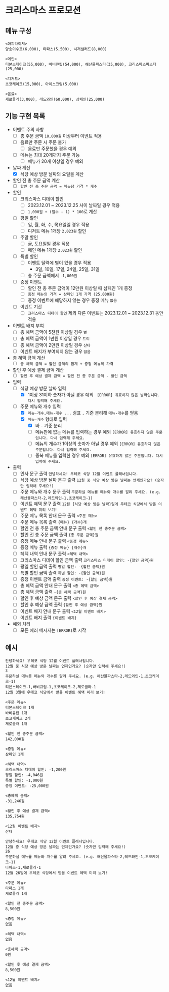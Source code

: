 # 크리스마스 프로모션

## 메뉴 구성

```
<애피타이저>
양송이수프(6,000), 타파스(5,500), 시저샐러드(8,000)

<메인>
티본스테이크(55,000), 바비큐립(54,000), 해산물파스타(35,000), 크리스마스파스타(25,000)

<디저트>
초코케이크(15,000), 아이스크림(5,000)

<음료>
제로콜라(3,000), 레드와인(60,000), 샴페인(25,000)
```

## 기능 구현 목록

- 이벤트 주의 사항
    - [ ] 총 주문 금액 `10,000원` 이상부터 이벤트 적용
    - [ ] 음료만 주문 시 주문 불가
        - [ ] 음료만 주문했을 경우 예외
    - [ ] 메뉴는 최대 20개까지 주문 가능
        - [ ] 메뉴가 20개 이상일 경우 예외
- 날짜 계산
  - [x] 식당 예상 방문 날짜의 요일을 계산
- 할인 전 총 주문 금액 계산
  - [ ] `할인 전 총 주문 금액 = 메뉴당 가격 * 개수`
- 할인
  - [ ] 크리스마스 디데이 할인
    - [ ] 2023.12.01 ~ 2023.12.25 사이 날짜일 경우 적용
    - [ ] `1,000원 + (일수 - 1) * 100`로 계산
  - [ ] 평일 할인
    - [ ] 일, 월, 화, 수, 목요일일 경우 적용
    - [ ] 디저트 메뉴 1개당 `2,023원` 할인
  - [ ] 주말 할인
    - [ ] 금, 토요일일 경우 적용
    - [ ] 메인 메뉴 1개당 `2,023원` 할인
  - [ ] 특별 할인
    - [ ] 이벤트 달력에 별이 있을 경우 적용
      - 3일, 10일, 17일, 24일, 25일, 31일
    - [ ] 총 주문 금액에서 `-1,000원`
  - [ ] 증정 이벤트
    - [ ] 할인 전 총 주문 금액이 12만원 이상일 때 샴페인 1개 증정
    - [ ] `증정 메뉴의 가격 = 샴페인 1개 가격 (25,000원)`
    - [ ] 증정 이벤트에 해당하지 않는 경우 증정 메뉴 `없음`
  - [ ] 이벤트 기간
    - [ ] `크리스마스 디데이 할인` 제외 다른 이벤트는 2023.12.01 ~ 2023.12.31 동안 적용
- 이벤트 배지 부여
  - [ ] 총 혜택 금액이 5천원 이상일 경우 `별`
  - [ ] 총 혜택 금액이 1만원 이상일 경우 `트리`
  - [ ] 총 혜택 금액이 2만원 이상일 경우 `산타`
  - [ ] 이벤트 배지가 부여되지 않는 경우 `없음`
- 총 혜택 금액 계산
  - [ ] `총 혜택 금액 = 할인 금액의 합계 + 증정 메뉴의 가격`
- 할인 후 예상 결제 금액 계산
  - [ ] `할인 후 예상 결제 금액 = 할인 전 총 주문 금액 - 할인 금액`

- 입력
  - [ ] 식당 예상 방문 날짜 입력
    - [x] 1이상 31이하 숫자가 아닐 경우 예외 ` [ERROR] 유효하지 않은 날짜입니다. 다시 입력해 주세요.`
  - [ ] 주문 메뉴와 개수 입력
    - [x] `메뉴-개수,메뉴-개수 ...` 쉼표 `,` 기준 분리해 `메뉴-개수`를 얻음
    - [x] `메뉴-개수` 형태로 입력
      - [x] 바 `-` 기준 분리
      - [ ] 메뉴판에 없는 메뉴를 입력하는 경우 예외 `[ERROR] 유효하지 않은 주문입니다. 다시 입력해 주세요.`
      - [ ] 메뉴의 개수가 1이상의 숫자가 아닐 경우 예외 `[ERROR] 유효하지 않은 주문입니다. 다시 입력해 주세요.`
      - [ ] 중복 메뉴를 입력한 경우 예외 `[ERROR] 유효하지 않은 주문입니다. 다시 입력해 주세요.`
- 출력
  - [ ] 인사 문구 출력 `안녕하세요! 우테코 식당 12월 이벤트 플래너입니다.`
  - [ ] 식당 예상 방문 날짜 문구 출력 `12월 중 식당 예상 방문 날짜는 언제인가요? (숫자만 입력해 주세요!)`
  - [ ] 주문 메뉴와 개수 문구 출력 `주문하실 메뉴를 메뉴와 개수를 알려 주세요. (e.g. 해산물파스타-2,레드와인-1,초코케이크-1)`
  - [ ] 이벤트 혜택 문구 출력 `12월 {식당 예상 방문 날짜}일에 우테코 식당에서 받을 이벤트 혜택 미리 보기!`
  - [ ] 주문 메뉴 목록 안내 문구 출력 `<주문 메뉴>`
  - [ ] 주문 메뉴 목록 출력 `{메뉴} {개수}개`
  - [ ] 할인 전 총 주문 금액 안내 문구 출력 `<할인 전 총주문 금액>`
  - [ ] 할인 전 총 주문 금액 출력 `{총 주문 금액}원`
  - [ ] 증정 메뉴 안내 문구 출력 `<증정 메뉴>`
  - [ ] 증정 메뉴 출력 `{증정 메뉴} {개수}개`
  - [ ] 혜택 내역 안내 문구 출력 `<혜택 내역>`
  - [ ] 크리스마스 디데이 할인 금액 출력 `크리스마스 디데이 할인: -{할인 금액}원`
  - [ ] 평일 할인 금액 출력 `평일 할인: -{할인 금액}원`
  - [ ] 특별 할인 금액 출력 `특별 할인: -{할인 금액}원`
  - [ ] 증정 이벤트 금액 출력 `증정 이벤트: -{할인 금액}원`
  - [ ] 총 혜택 금액 안내 문구 출력 `<총 혜택 금액>`
  - [ ] 총 혜택 금액 출력 `-{총 혜택 금액}원`
  - [ ] 할인 후 예상 금액 문구 출력 `<할인 후 예상 결제 금액>`
  - [ ] 할인 후 예상 금액 출력 `{할인 후 예상 금액}원`
  - [ ] 이벤트 배지 안내 문구 출력 `<12월 이벤트 배지>`
  - [ ] 이벤트 배지 출력 `{이벤트 배지}`
- 예외 처리
  - [ ] 모든 에러 메시지는 `[ERROR]`로 시작

## 예시

```
안녕하세요! 우테코 식당 12월 이벤트 플래너입니다.
12월 중 식당 예상 방문 날짜는 언제인가요? (숫자만 입력해 주세요!)
3
주문하실 메뉴를 메뉴와 개수를 알려 주세요. (e.g. 해산물파스타-2,레드와인-1,초코케이크-1)
티본스테이크-1,바비큐립-1,초코케이크-2,제로콜라-1
12월 3일에 우테코 식당에서 받을 이벤트 혜택 미리 보기!
 
<주문 메뉴>
티본스테이크 1개
바비큐립 1개
초코케이크 2개
제로콜라 1개
 
<할인 전 총주문 금액>
142,000원
 
<증정 메뉴>
샴페인 1개
 
<혜택 내역>
크리스마스 디데이 할인: -1,200원
평일 할인: -4,046원
특별 할인: -1,000원
증정 이벤트: -25,000원
 
<총혜택 금액>
-31,246원
 
<할인 후 예상 결제 금액>
135,754원
 
<12월 이벤트 배지>
산타
```

```
안녕하세요! 우테코 식당 12월 이벤트 플래너입니다.
12월 중 식당 예상 방문 날짜는 언제인가요? (숫자만 입력해 주세요!)
26 
주문하실 메뉴를 메뉴와 개수를 알려 주세요. (e.g. 해산물파스타-2,레드와인-1,초코케이크-1)
타파스-1,제로콜라-1 
12월 26일에 우테코 식당에서 받을 이벤트 혜택 미리 보기!
 
<주문 메뉴>
타파스 1개
제로콜라 1개

<할인 전 총주문 금액>
8,500원
 
<증정 메뉴>
없음
 
<혜택 내역>
없음
 
<총혜택 금액>
0원
 
<할인 후 예상 결제 금액>
8,500원
 
<12월 이벤트 배지>
없음
```